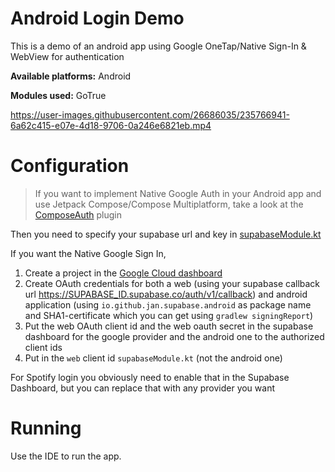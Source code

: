 # Android Login Demo

This is a demo of an android app using Google OneTap/Native Sign-In & WebView for authentication

**Available platforms:** Android

**Modules used:** GoTrue

https://user-images.githubusercontent.com/26686035/235766941-6a62c415-e07e-4d18-9706-0a246e6821eb.mp4

# Configuration

> If you want to implement Native Google Auth in your Android app and use Jetpack Compose/Compose Multiplatform, take a look at the [ComposeAuth](https://github.com/supabase-community/supabase-kt/tree/master/plugins/ComposeAuth) plugin

Then you need to specify your supabase url and key in [supabaseModule.kt](https://github.com/supabase-community/supabase-kt/blob/master/demos/android-login/common/src/commonMain/kotlin/io/github/jan/supabase/common/di/supabaseModule.kt)

If you want the Native Google Sign In,
1. Create a project in the [Google Cloud dashboard](https://console.cloud.google.com/)
2. Create OAuth credentials for both a web (using your supabase callback url https://SUPABASE_ID.supabase.co/auth/v1/callback) and android application (using `io.github.jan.supabase.android` as package name and SHA1-certificate which you can get using `gradlew signingReport`)
3. Put the web OAuth client id and the web oauth secret in the supabase dashboard for the google provider and the android one to the authorized client ids
4. Put in the `web` client id `supabaseModule.kt` (not the android one)

For Spotify login you obviously need to enable that in the Supabase Dashboard, but you can replace that with any provider you want

# Running

Use the IDE to run the app.
